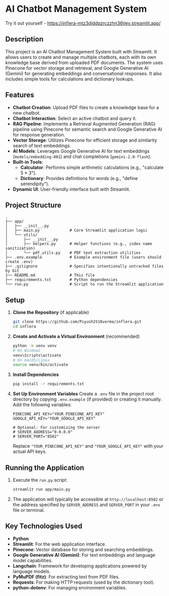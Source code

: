 # AI Chatbot Management System

 Try it out yourself - https://inflera-mtz3djddpzrczzhn36tjey.streamlit.app/

## Description

This project is an AI Chatbot Management System built with Streamlit. It allows users to create and manage multiple chatbots, each with its own knowledge base derived from uploaded PDF documents. The system uses Pinecone for vector storage and retrieval, and Google Generative AI (Gemini) for generating embeddings and conversational responses. It also includes simple tools for calculations and dictionary lookups.

## Features

-   **Chatbot Creation**: Upload PDF files to create a knowledge base for a new chatbot.
-   **Chatbot Interaction**: Select an active chatbot and query it.
-   **RAG Pipeline**: Implements a Retrieval Augmented Generation (RAG) pipeline using Pinecone for semantic search and Google Generative AI for response generation.
-   **Vector Storage**: Utilizes Pinecone for efficient storage and similarity search of text embeddings.
-   **AI Models**: Leverages Google Generative AI for text embeddings (`models/embedding-001`) and chat completions (`gemini-2.0-flash`).
-   **Built-in Tools**:
    -   **Calculator**: Performs simple arithmetic calculations (e.g., "calculate 5 * 3").
    -   **Dictionary**: Provides definitions for words (e.g., "define serendipity").
-   **Dynamic UI**: User-friendly interface built with Streamlit.

## Project Structure

```
.
├── app/
│   ├── __init__.py
│   ├── main.py             # Core Streamlit application logic
│   └── utils/
│       ├── __init__.py
│       ├── helpers.py      # Helper functions (e.g., index name sanitization)
│       └── pdf_utils.py    # PDF text extraction utilities
├── .env.example            # Example environment file (users should create .env)
├── .gitignore              # Specifies intentionally untracked files by Git
├── README.md               # This file
├── requirements.txt        # Python dependencies
└── run.py                  # Script to run the Streamlit application
```

## Setup

1.  **Clone the Repository** (if applicable)
    ```bash
    git clone https://github.com/Piyush2510verma/inflera.git
    cd inflera
    ```

2.  **Create and Activate a Virtual Environment** (recommended)
    ```bash
    python -m venv venv
    # On Windows
    venv\Scripts\activate
    # On macOS/Linux
    source venv/bin/activate
    ```

3.  **Install Dependencies**
    ```bash
    pip install -r requirements.txt
    ```

4.  **Set Up Environment Variables**
    Create a `.env` file in the project root directory by copying `.env.example` (if provided) or creating it manually. Add the following variables:
    ```env
    PINECONE_API_KEY="YOUR_PINECONE_API_KEY"
    GOOGLE_API_KEY="YOUR_GOOGLE_API_KEY"

    # Optional: For customizing the server
    # SERVER_ADDRESS="0.0.0.0"
    # SERVER_PORT="8502"
    ```
    Replace `"YOUR_PINECONE_API_KEY"` and `"YOUR_GOOGLE_API_KEY"` with your actual API keys.

## Running the Application

1.  Execute the `run.py` script:
    ```bash
    streamlit run app/main.py
    ```
2.  The application will typically be accessible at `http://localhost:8502` or the address specified by `SERVER_ADDRESS` and `SERVER_PORT` in your `.env` file or terminal.

## Key Technologies Used

-   **Python**
-   **Streamlit**: For the web application interface.
-   **Pinecone**: Vector database for storing and searching embeddings.
-   **Google Generative AI (Gemini)**: For text embeddings and language model capabilities.
-   **Langchain**: Framework for developing applications powered by language models.
-   **PyMuPDF (fitz)**: For extracting text from PDF files.
-   **Requests**: For making HTTP requests (used by the dictionary tool).
-   **python-dotenv**: For managing environment variables.

